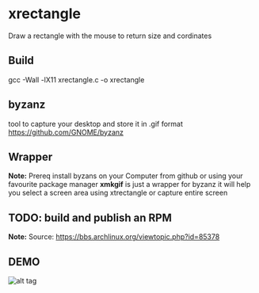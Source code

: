 # xrectangle
Draw a rectangle with the mouse to return size and cordinates

## Build 
gcc -Wall -lX11 xrectangle.c -o xrectangle

## byzanz 
tool to capture your desktop and store it in .gif format
https://github.com/GNOME/byzanz 

## Wrapper 
__Note:__ Prereq install byzans on your Computer from github or using your favourite package manager 
__xmkgif__ is just a wrapper for byzanz it will help you select a screen area using xtrectangle or capture entire screen 

## TODO: build and publish an RPM

__Note:__ Source: https://bbs.archlinux.org/viewtopic.php?id=85378 

## DEMO
![alt tag](https://raw.githubusercontent.com/vmindru/xrectangle/master/misc/file.gif)

 
